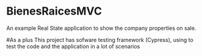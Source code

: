 # BienesRaicesMVC
An example Real State application to show the company properties on sale.

#As a plus
This project has sofware testing framework (Cypress), using to test the code and the application in a lot of scenarios
